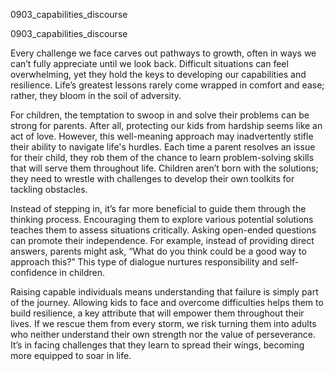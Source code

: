 
0903_capabilities_discourse


0903_capabilities_discourse

Every challenge we face carves out pathways to growth, often in ways we can’t fully appreciate until we look back. Difficult situations can feel overwhelming, yet they hold the keys to developing our capabilities and resilience. Life’s greatest lessons rarely come wrapped in comfort and ease; rather, they bloom in the soil of adversity. 

For children, the temptation to swoop in and solve their problems can be strong for parents. After all, protecting our kids from hardship seems like an act of love. However, this well-meaning approach may inadvertently stifle their ability to navigate life's hurdles. Each time a parent resolves an issue for their child, they rob them of the chance to learn problem-solving skills that will serve them throughout life. Children aren’t born with the solutions; they need to wrestle with challenges to develop their own toolkits for tackling obstacles. 

Instead of stepping in, it’s far more beneficial to guide them through the thinking process. Encouraging them to explore various potential solutions teaches them to assess situations critically. Asking open-ended questions can promote their independence. For example, instead of providing direct answers, parents might ask, “What do you think could be a good way to approach this?” This type of dialogue nurtures responsibility and self-confidence in children.

Raising capable individuals means understanding that failure is simply part of the journey. Allowing kids to face and overcome difficulties helps them to build resilience, a key attribute that will empower them throughout their lives. If we rescue them from every storm, we risk turning them into adults who neither understand their own strength nor the value of perseverance. It’s in facing challenges that they learn to spread their wings, becoming more equipped to soar in life.
